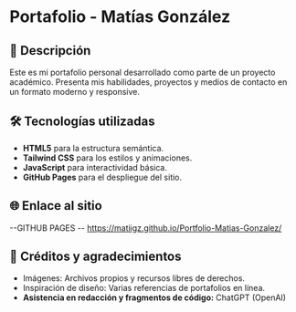 # Portafolio - Matías González

## 📌 Descripción
Este es mi portafolio personal desarrollado como parte de un proyecto académico. Presenta mis habilidades, proyectos y medios de contacto en un formato moderno y responsive.

## 🛠 Tecnologías utilizadas
- **HTML5** para la estructura semántica.
- **Tailwind CSS** para los estilos y animaciones.
- **JavaScript** para interactividad básica.
- **GitHub Pages** para el despliegue del sitio.

## 🌐 Enlace al sitio
--GITHUB PAGES -- https://matiigz.github.io/Portfolio-Matias-Gonzalez/

## 🙌 Créditos y agradecimientos
- Imágenes: Archivos propios y recursos libres de derechos.  
- Inspiración de diseño: Varias referencias de portafolios en línea.  
- **Asistencia en redacción y fragmentos de código:** ChatGPT (OpenAI)
